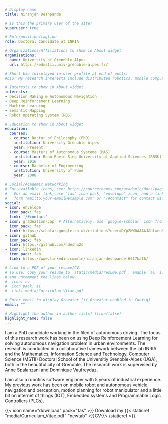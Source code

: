 ```yaml
---
# Display name
title: Niranjan Deshpande

# Is this the primary user of the site?
superuser: true

# Role/position/tagline
role: Doctoral Candidate at INRIA

# Organizations/Affiliations to show in About widget
organizations:
- name: University of Grenoble Alpes
  url: https://edmstii.univ-grenoble-alpes.fr/

# Short bio (displayed in user profile at end of posts)
#bio: My research interests include distributed robotics, mobile computing and programmable matter.

# Interests to show in About widget
interests:
- Decision Making & Autonomous Navigation
- Deep Reinforcement Learning
- Machine Learning
- Semantic Mapping
- Robot Operating System (ROS)

# Education to show in About widget
education:
  courses:
  - course: Doctor of Philosophy (PhD)
    institution: University Grenoble Alpes
    year: Present
  - course: Masters of Autonomous Systems (MAS)
    institution: Bonn-Rhein-Sieg University of Applied Sciences (BRSU)
    year: 2016
  - course: Bachelor of Engineering
    institution: University of Pune
    year: 2008

# Social/Academic Networking
# For available icons, see: https://sourcethemes.com/academic/docs/page-builder/#icons
#   For an email link, use "fas" icon pack, "envelope" icon, and a link in the
#   form "mailto:your-email@example.com" or "/#contact" for contact widget.
social:
- icon: envelope
  icon_pack: fas
  link: '/#contact'
- icon: graduation-cap  # Alternatively, use `google-scholar` icon from `ai` icon pack
  icon_pack: fas
  link: https://scholar.google.co.uk/citations?user=DYpZKW0AAAAJ&hl=en&oi=ao
- icon: github
  icon_pack: fab
  link: https://github.com/ndeshp2s
- icon: linkedin
  icon_pack: fab
  link: https://www.linkedin.com/in/niranjan-deshpande-6617ba16/

# Link to a PDF of your resume/CV.
# To use: copy your resume to `static/media/resume.pdf`, enable `ai` icons in `params.toml`, 
# and uncomment the lines below.
#- icon: cv
#  icon_pack: ai
#  link: media/Curriculum_Vitae.pdf

# Enter email to display Gravatar (if Gravatar enabled in Config)
email: ""

# Highlight the author in author lists? (true/false)
highlight_name: false
---
```


I am a PhD candidate working in the filed of autonomous driving.
The focus of this research work has been on using Deep Reinforcement Learning for solving autonomous navigation problem in urban environments. 
The reseach is conducted in a collaborative framework between the lab INRIA and the Mathematics, Information Science and Technology, Computer Science (MSTII) Doctoral School of the Universitiy Grenoble-Alpes (UGA), both in the beautiful city of Grenoble.
The research work is supervised by Anne Spalanzani and Dominique Vaufreydaz.


I am also a robotics software enginner with 5 years of industrial experience.
My previous work has been on mobile robot and autonomous vehicle navigation and perception, motion planning for robot manipulator and a little bit on internet of things (IOT), Embedded systems and Programmable Logic Controllers (PLCs).

{{< icon name="download" pack="fas" >}} Download my {{< staticref "media/Curriculum_Vitae.pdf" "newtab" >}}CV{{< /staticref >}}.
